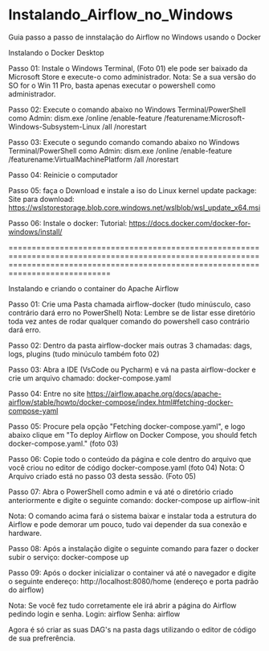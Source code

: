 # Instalando_Airflow_no_Windows
Guia passo a passo de innstalação do Airflow no Windows usando o Docker

Instalando o Docker Desktop

Passo 01: Instale o Windows Terminal, (Foto 01) ele pode ser baixado da Microsoft Store e execute-o como administrador.
Nota: Se a sua versão do SO for o Win 11 Pro, basta apenas executar o powershell como administrador.

Passo 02: Execute o comando abaixo no Windows Terminal/PowerShell como Admin: 
dism.exe /online /enable-feature /featurename:Microsoft-Windows-Subsystem-Linux /all /norestart

Passo 03: Execute o segundo comando comando abaixo no Windows Terminal/PowerShell como Admin:
dism.exe /online /enable-feature /featurename:VirtualMachinePlatform /all /norestart

Passo 04: Reinicie o computador

Passo 05: faça o Download e instale a iso do Linux kernel update package:
Site para download: https://wslstorestorage.blob.core.windows.net/wslblob/wsl_update_x64.msi

Passo 06: Instale o docker:
Tutorial: https://docs.docker.com/docker-for-windows/install/


========================================================================================================================================================================================


Instalando e criando o container do Apache Airflow

Passo 01: Crie uma Pasta chamada airflow-docker (tudo minúsculo, caso contrário dará erro no PowerShell)
Nota: Lembre se de listar esse diretório toda vez antes de rodar qualquer comando do powershell caso contrário dará erro.

Passo 02: Dentro da pasta airflow-docker mais outras 3 chamadas: dags, logs, plugins (tudo minúculo também foto 02)

Passo 03: Abra a IDE (VsCode ou Pycharm) e vá na pasta airflow-docker e crie um arquivo chamado: docker-compose.yaml

Passo 04: Entre no site 
https://airflow.apache.org/docs/apache-airflow/stable/howto/docker-compose/index.html#fetching-docker-compose-yaml 

Passo 05: Procure pela opção "Fetching docker-compose.yaml", e logo abaixo clique em "To deploy Airflow on Docker Compose, you should fetch docker-compose.yaml." 
(foto 03) 

Passo 06: Copie todo o conteúdo da página e cole dentro do arquivo que você criou no editor de código docker-compose.yaml (foto 04)
Nota: O Arquivo criado está no passo 03 desta sessão. (Foto 05)


Passo 07: Abra o PowerShell como admin e vá até o diretório criado anteriormente e digite o seguinte comando:
docker-compose up airflow-init

Nota: O comando acima fará o sistema baixar e instalar toda a estrutura do Airflow e pode demorar um pouco, tudo vai depender da sua conexão e hardware.

Passo 08: Após a instalação digite o seguinte comando para fazer o docker subir o serviço:
docker-compose up

Passo 09: Após o docker inicializar o container vá até o navegador e digite o seguinte endereço:
http://localhost:8080/home (endereço e porta padrão do airflow)

Nota: Se você fez tudo corretamente ele irá abrir a página do Airflow pedindo login e senha.
Login: airflow
Senha: airflow

Agora é só criar as suas DAG's na pasta dags utilizando o editor de código de sua prefrerência.
